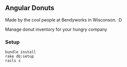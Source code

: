## Angular Donuts

Made by the cool people at Bendyworks in Wisconson. :D 

Manage donut inventory for your hungry company

### Setup

```
bundle install
rake db:setup
rails s
```
